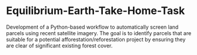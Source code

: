 # Equilibrium-Earth-Take-Home-Task
 Development of a Python-based workflow to automatically screen land parcels using recent satellite imagery. The goal is to identify parcels that are suitable for a potential afforestation/reforestation project by ensuring they are clear of significant existing forest cover.
